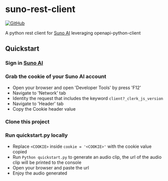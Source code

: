 # suno-rest-client

[![GitHub][github_badge]][github_link]

A python rest client for [Suno AI](https://www.suno.ai/) leveraging openapi-python-client

## Quickstart

### Sign in [Suno AI](https://www.suno.ai/)

### Grab the cookie of your Suno AI account

- Open your browser and open 'Developer Tools' by press 'F12'
- Navigate to 'Network' tab
- Identity the request that includes the keyword `client?_clerk_js_version`
- Navigate to 'Header' tab
- Copy the Cookie header value

### Clone this project

### Run quickstart.py locally

- Replace `<COOKIE>` inside `cookie = '<COOKIE>'` with the cookie value copied
- Run `Python quickstart.py` to generate an audio clip, the url of the audio clip will be printed to the console
- Open your browser and paste the url
- Enjoy the audio generated

[github_badge]: https://badgen.net/badge/icon/GitHub?icon=github&color=black&label
[github_link]: https://github.com/hahahahahaiyiwen/suno-rest-client